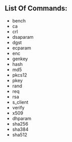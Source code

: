 ## List Of Commands:
- bench
- ca
- crl
- dsaparam
- dgst
- ecparam
- enc
- genkey
- hash
- md5
- pkcs12
- pkey
- rand
- req
- rsa
- s_client
- verify
- x509
- dhparam
- sha256
- sha384
- sha512
